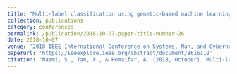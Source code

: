 ```yaml
---
title: "Multi-label classification using genetic-based machine learning"
collection: publications
category: conferences
permalink: /publication/2018-10-07-paper-title-number-26
date: 2018-10-07
venue: '2018 IEEE International Conference on Systems, Man, and Cybernetics (SMC)'
paperurl: 'https://ieeexplore.ieee.org/abstract/document/8616119'
citation: 'Nazmi, S., Yan, X., & Homaifar, A. (2018, October). Multi-label classification using genetic-based machine learning. In 2018 IEEE International Conference on Systems, Man, and Cybernetics (SMC) (pp. 675-680). IEEE.'
---
```

